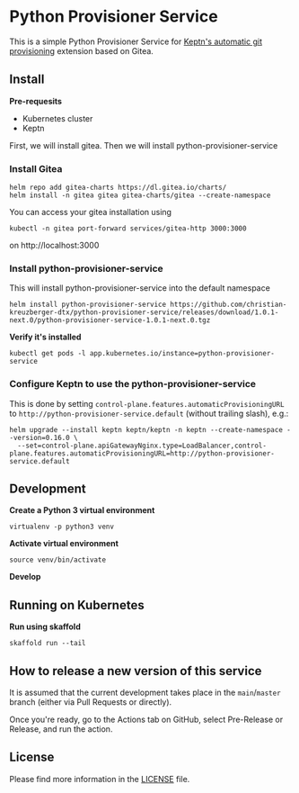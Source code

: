 # Python Provisioner Service

This is a simple Python Provisioner Service for [Keptn's automatic git provisioning](https://keptn.sh/docs/0.16.x/api/git_provisioning/) extension based on Gitea.

## Install

**Pre-requesits**

* Kubernetes cluster
* Keptn

First, we will install gitea. Then we will install python-provisioner-service
### Install Gitea
```console
helm repo add gitea-charts https://dl.gitea.io/charts/
helm install -n gitea gitea gitea-charts/gitea --create-namespace
```

You can access your gitea installation using
```console
kubectl -n gitea port-forward services/gitea-http 3000:3000
```
on http://localhost:3000

### Install python-provisioner-service

This will install python-provisioner-service into the default namespace

```console
helm install python-provisioner-service https://github.com/christian-kreuzberger-dtx/python-provisioner-service/releases/download/1.0.1-next.0/python-provisioner-service-1.0.1-next.0.tgz
```

**Verify it's installed**
```console
kubectl get pods -l app.kubernetes.io/instance=python-provisioner-service
```

### Configure Keptn to use the python-provisioner-service

This is done by setting `control-plane.features.automaticProvisioningURL` to `http://python-provisioner-service.default` (without trailing slash), e.g.:

```console
helm upgrade --install keptn keptn/keptn -n keptn --create-namespace --version=0.16.0 \ 
  --set=control-plane.apiGatewayNginx.type=LoadBalancer,control-plane.features.automaticProvisioningURL=http://python-provisioner-service.default
```


## Development

**Create a Python 3 virtual environment**
```console
virtualenv -p python3 venv
```

**Activate virtual environment**
```console
source venv/bin/activate
```

**Develop**

## Running on Kubernetes

**Run using skaffold**
```console
skaffold run --tail
``` 
## How to release a new version of this service

It is assumed that the current development takes place in the `main`/`master` branch (either via Pull Requests or directly).

Once you're ready, go to the Actions tab on GitHub, select Pre-Release or Release, and run the action.

## License

Please find more information in the [LICENSE](LICENSE) file.
